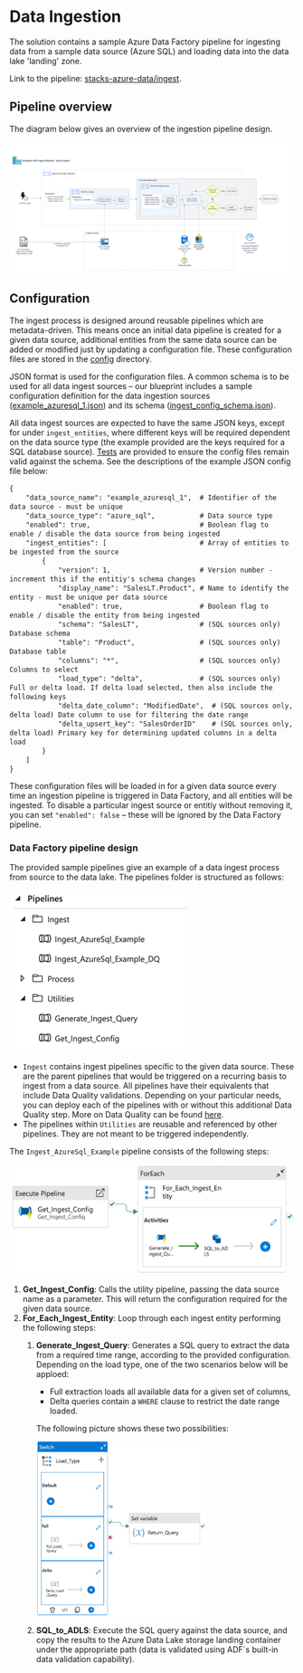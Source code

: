 # Data Ingestion
The solution contains a sample Azure Data Factory pipeline for ingesting data from a sample data
source (Azure SQL) and loading data into the data lake 'landing' zone.

Link to the pipeline: [stacks-azure-data/ingest](https://github.com/amido/stacks-azure-data/tree/main/ingest).

## Pipeline overview

The diagram below gives an overview of the ingestion pipeline design.

![ADF Pipeline Design](../../images/ADF_IngestPipelineDesign.png?raw=true)

## Configuration
The ingest process is designed around reusable pipelines which are metadata-driven. This means once
an initial data pipeline is created for a given data source, additional entities from the same data
source can be added or modified just by updating a configuration file. These configuration files are
stored in the [config](https://github.com/amido/stacks-azure-data/tree/main/ingest/config) directory.

JSON format is used for the configuration files. A common schema is to be used for all data ingest
sources – our blueprint includes a sample configuration definition for the data ingestion sources
([example_azuresql_1.json](https://github.com/amido/stacks-azure-data/blob/main/ingest/config/ingest_sources/example_azuresql_1.json))
and its schema ([ingest_config_schema.json](https://github.com/amido/stacks-azure-data/blob/main/ingest/config/ingest_sources/schema/ingest_config_schema.json)).

All data ingest sources are expected to have the same JSON keys, except for under `ingest_entities`,
where different keys will be required dependent on the data source type (the example provided are
the keys required for a SQL database source).
[Tests](https://github.com/amido/stacks-azure-data/tree/main/ingest/jobs/Ingest_AzureSql_Example/tests/unit)
are provided to ensure the config files remain valid against the schema. See the descriptions of the
example JSON config file below:

```
{
    "data_source_name": "example_azuresql_1",  # Identifier of the data source - must be unique
    "data_source_type": "azure_sql",           # Data source type
    "enabled": true,                           # Boolean flag to enable / disable the data source from being ingested
    "ingest_entities": [                       # Array of entities to be ingested from the source
        {
            "version": 1,                      # Version number - increment this if the entitiy's schema changes
            "display_name": "SalesLT.Product", # Name to identify the entity - must be unique per data source
            "enabled": true,                   # Boolean flag to enable / disable the entity from being ingested
            "schema": "SalesLT",               # (SQL sources only) Database schema
            "table": "Product",                # (SQL sources only) Database table
            "columns": "*",                    # (SQL sources only) Columns to select
            "load_type": "delta",              # (SQL sources only) Full or delta load. If delta load selected, then also include the following keys
            "delta_date_column": "ModifiedDate",  # (SQL sources only, delta load) Date column to use for filtering the date range
            "delta_upsert_key": "SalesOrderID"    # (SQL sources only, delta load) Primary key for determining updated columns in a delta load
        }
    ]
}
```

These configuration files will be loaded in for a given data source every time an ingestion pipeline
is triggered in Data Factory, and all entities will be ingested. To disable a particular ingest
source or entitiy without removing it, you can set `"enabled": false` – these will be ignored by
the Data Factory pipeline.

### Data Factory pipeline design
The provided sample pipelines give an example of a data ingest process from source to the data lake.
The pipelines folder is structured as follows:

![ADF Pipelines](../../images/ADF_IngestPipelinesList.png?raw=true "ADF Pipelines")

* `Ingest` contains ingest pipelines specific to the given data source. These are the parent
pipelines that would be triggered on a recurring basis to ingest from a data source. All pipelines
have their equivalents that include Data Quality validations. Depending on your particular needs,
you can deploy each of the pipelines with or without this additional Data Quality step. More on
Data Quality can be found [here](data_quality_azure.md).
* The pipelines within `Utilities` are reusable and referenced by other pipelines. They are not
meant to be triggered independently.

The `Ingest_AzureSql_Example` pipeline consists of the following steps:

![Ingest_AzureSql_Example](../../images/ADF_Ingest_AzureSql_Example.png?raw=true)

1. **Get_Ingest_Config**: Calls the utility pipeline, passing the data source name as a parameter.
This will return the configuration required for the given data source.
2. **For_Each_Ingest_Entity**: Loop through each ingest entity performing the following steps:
   1. **Generate_Ingest_Query**: Generates a SQL query to extract the data from a required time
   range, according to the provided configuration. Depending on the load type, one of the two
   scenarios below will be apploed:
       * Full extraction loads all available data for a given set of columns,
       * Delta queries contain a `WHERE` clause to restrict the date range loaded.

       The following picture shows these two possibilities:

       <img src="../../images/ADF_IngestGenerateIngestQuery.png" alt="drawing" width="300"/>

   2. **SQL_to_ADLS**: Execute the SQL query against the data source, and copy the results to the
   Azure Data Lake storage landing container under the appropriate path (data is validated using
   ADF`s built-in data validation capability).

